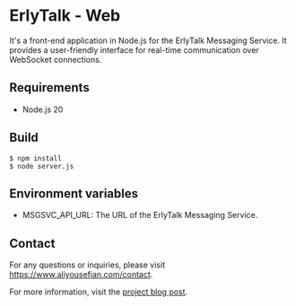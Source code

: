 # ErlyTalk - Web

It's a front-end application in Node.js for the ErlyTalk Messaging Service. It provides a user-friendly interface for real-time communication over WebSocket connections.

Requirements
-----
- Node.js 20

Build
-----
    $ npm install
    $ node server.js

Environment variables
-----
- MSGSVC_API_URL: The URL of the ErlyTalk Messaging Service.

Contact
-----
For any questions or inquiries, please visit https://www.aliyousefian.com/contact.

For more information, visit the [project blog post](https://www.aliyousefian.com/880/erlytalk-project).
